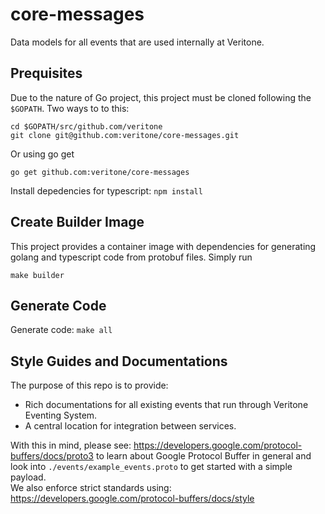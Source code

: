 # core-messages

Data models for all events that are used internally at Veritone.

## Prequisites

Due to the nature of Go project, this project must be cloned following the `$GOPATH`. Two ways to to this:

```shell
cd $GOPATH/src/github.com/veritone
git clone git@github.com:veritone/core-messages.git
```

Or using go get

```shell
go get github.com:veritone/core-messages
```

Install depedencies for typescript: `npm install`

## Create Builder Image

This project provides a container image with dependencies for generating golang and typescript code from protobuf files. Simply run

```shell
make builder
```

## Generate Code

Generate code: `make all`

## Style Guides and Documentations

The purpose of this repo is to provide:

- Rich documentations for all existing events that run through Veritone Eventing System.
- A central location for integration between services.

With this in mind, please see: https://developers.google.com/protocol-buffers/docs/proto3 to learn about Google Protocol Buffer in general and look into `./events/example_events.proto` to get started with a simple payload.  
We also enforce strict standards using: https://developers.google.com/protocol-buffers/docs/style
